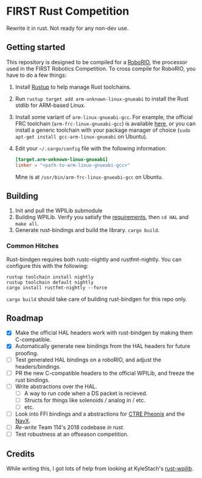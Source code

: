# FIRST Rust Competition

Rewrite it in rust. Not ready for any non-dev use.

## Getting started
This repository is designed to be compiled for a [RoboRIO](http://sine.ni.com/nips/cds/view/p/lang/en/nid/213308), the
processor used in the FIRST Robotics Competition. To cross compile for RoboRIO, you have to do a few things:
 1. Install [Rustup](https://www.rustup.rs/) to help manage Rust toolchains.
 2. Run `rustup target add arm-unknown-linux-gnueabi` to install the Rust stdlib for ARM-based Linux.
 3. Install some variant of `arm-linux-gnueabi-gcc`. For example, the official FRC toolchain
    (`arm-frc-linux-gnueabi-gcc`) is available [here](https://launchpad.net/~wpilib/+archive/ubuntu/toolchain), or you
    can install a generic toolchain with your package manager of choice (`sudo apt-get install gcc-arm-linux-gnueabi` on
    Ubuntu).
 4. Edit your `~/.cargo/config` file with the following information:

    ```toml
    [target.arm-unknown-linux-gnueabi]
    linker = "<path-to-arm-linux-gnueabi-gcc>"
    ```
    Mine is at `/usr/bin/arm-frc-linux-gnueabi-gcc` on Ubuntu.

## Building
1. Init and pull the WPILib submodule
2. Building WPILib. Verify you satisfy the [requirements](https://github.com/wpilibsuite/allwpilib#building-wpilib), then `cd HAL` and `make all`.
3. Generate rust-bindings and build the library. `cargo build`.

### Common Hitches

Rust-bindgen requires both rustc-nightly and rustfmt-nightly. You can configure this with the following:
```
rustup toolchain install nightly
rustup toolchain default nightly
cargo install rustfmt-nightly --force
```
`cargo build` should take care of building rust-bindgen for this repo only.

## Roadmap
- [x] Make the official HAL headers work with rust-bindgen by making them C-compatible.
- [x] Automatically generate new bindings from the HAL headers for future proofing.
- [ ] Test generated HAL bindings on a roboRIO, and adjust the headers/bindings.
- [ ] PR the new C-compatible headers to the official WPILib, and freeze the rust bindings.
- [ ] Write abstractions over the HAL.
    - [ ] A way to run code when a DS packet is recieved.
    - [ ] Structs for things like solenoids / analog in / etc.
    - [ ] etc.
- [ ] Look into FFI bindings and a abstractions for [CTRE Pheonix](https://github.com/CrossTheRoadElec/Phoenix-frc-lib) and the [NavX](https://github.com/kauailabs/navxmxp).
- [ ] *Re-write* Team 114's 2018 codebase *in rust.*
- [ ] Test robustness at an offseason competition.

## Credits
While writing this, I got lots of help from looking at KyleStach's [rust-wpilib](https://github.com/robotrs/rust-wpilib).

